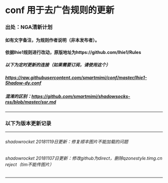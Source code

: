 # conf 用于去广告规则的更新
### 出处：NGA清新计划 
#### 如有文字备注，为规则作者说明（非本发布者）。
#### 依据lhie1规则进行改动，原版地址为https://github.com/lhie1/Rules
##### 以下为定时更新的连接（如果需要订阅，请使用这个）
##### https://raw.githubusercontent.com/smartmimi/conf/master/lhie1-Shadow-dy.conf
##### 混淆的区别：https://github.com/smartmimi/shadowsocks-rss/blob/master/ssr.md
------------------------------------------------------------------------------------------------------------------------------------------
### 以下为版本更新记录
------------------------------------------------------------------------------------------------------------------------------------------
###### shadowrocket 20181119日更新：修复顺丰图片不能加载的问题
###### shadowrocket 20181107日更新：修改github为direct，删除qzonestyle.timg.cn reject（tim不能传图片）
------------------------------------------------------------------------------------------------------------------------------------------
